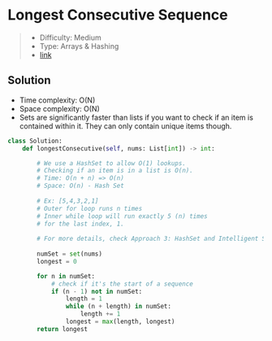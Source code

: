 # Longest Consecutive Sequence

> - Difficulty: Medium
> - Type: Arrays & Hashing
> - [link](https://leetcode.com/problems/longest-consecutive-sequence/)

## Solution
- Time complexity: O(N)
- Space complexity: O(N)
- Sets are significantly faster than lists if you want to check if an item is contained within it. They can only contain unique items though.

```python
class Solution:
    def longestConsecutive(self, nums: List[int]) -> int:

        # We use a HashSet to allow O(1) lookups.
        # Checking if an item is in a list is O(n).
        # Time: O(n + n) => O(n)
        # Space: O(n) - Hash Set
        
        # Ex: [5,4,3,2,1]
        # Outer for loop runs n times
        # Inner while loop will run exactly 5 (n) times
        # for the last index, 1.
        
        # For more details, check Approach 3: HashSet and Intelligent Sequence Building on LeetCode.
        
        numSet = set(nums)
        longest = 0

        for n in numSet:
            # check if it's the start of a sequence
            if (n - 1) not in numSet:
                length = 1
                while (n + length) in numSet:
                    length += 1
                longest = max(length, longest)
        return longest
```
